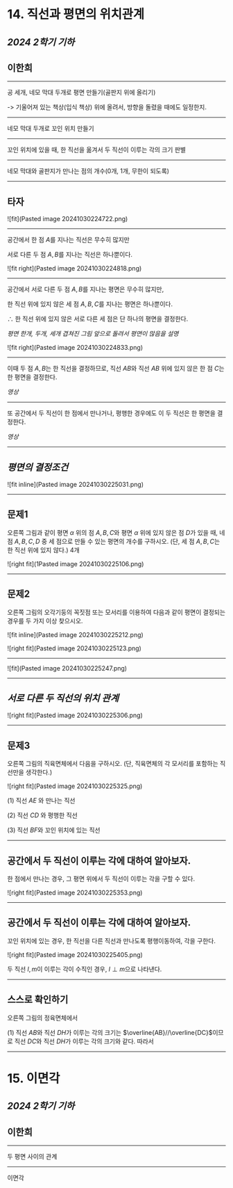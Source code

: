 # 14. 직선과 평면의 위치관계

## *2024 2학기 기하*

## **이한희**

---

공 세개, 네모 막대 두개로 평면 만들기(골판지 위에 올리기)

-> 기울어져 있는 책상(입식 책상) 위에 올려서, 방향을 돌렸을 때에도 일정한지.

---

네모 막대 두개로 꼬인 위치 만들기

---

꼬인 위치에 있을 때, 한 직선을 옮겨서 두 직선이 이루는 각의 크기 판별

---

네모 막대와 골판지가 만나는 점의 개수(0개, 1개, 무한이 되도록)


---

## **타자**


![fit](Pasted image 20241030224722.png)


---

공간에서 한 점 $A$를 지나는 직선은 무수히 많지만

서로 다른 두 점 $A, B$를 지나는 직선은 하나뿐이다.



![fit right](Pasted image 20241030224818.png)

--- 

공간에서 서로 다른 두 점 $A, B$를 지나는 평면은 무수히 많지만,

한 직선 위에 있지 않은 세 점 $A, B, C$를 지나는 평면은 하나뿐이다.

$\therefore$ 한 직선 위에 있지 않은 서로 다른 세 점은 단 하나의 평면을 결정한다.

*평면 한개, 두개, 세개 겹쳐진 그림 앞으로 돌려서 평면이 많음을 설명*



![fit right](Pasted image 20241030224833.png)

---

이때 두 점 $A, B$는 한 직선을 결정하므로, 직선 $AB$와 직선 $AB$ 위에 있지 않은 한 점 $C$는 한 평면을 결정한다. 

*영상*

---

또 공간에서 두 직선이 한 점에서 만나거나, 평행한 경우에도 이 두 직선은 한 평면을 결정한다.

*영상*

---

## *평면의 결정조건*



![fit inline](Pasted image 20241030225031.png)

---

## 문제1

오른쪽 그림과 같이 평면 $\alpha$ 위의 점 $A, B, C$와 평면 $\alpha$ 위에 있지 않은 점 $D$가 있을 때, 네 점 $A, B, C, D$ 중 세 점으로 만들 수 있는 평면의 개수를 구하시오. (단, 세 점 $A, B, C$는 한 직선 위에 있지 않다.)   4개



![right fit](1Pasted image 20241030225106.png)

---

## 문제2

오른쪽 그림의 오각기둥의 꼭짓점 또는 모서리를 이용하여 다음과 같이 평면이 결정되는 경우를 두 가지 이상 찾으시오.



![fit inline](Pasted image 20241030225212.png)

![right fit](Pasted image 20241030225123.png)

---

![fit](Pasted image 20241030225247.png)

---

## *서로 다른 두 직선의 위치 관계*

![right fit](Pasted image 20241030225306.png)

---

## 문제3

오른쪽 그림의 직육면체에서 다음을 구하시오. (단, 직육면체의 각 모서리를 포함하는 직선만을 생각한다.) 

![right fit](Pasted image 20241030225325.png)

(1) 직선 $AE$ 와 만나는 직선

(2) 직선 $CD$ 와 평행한 직선

(3) 직선 $BF$와 꼬인 위치에 있는 직선

---

## **공간에서 두 직선이 이루는 각에 대하여 알아보자.**

한 점에서 만나는 경우, 그 평면 위에서 두 직선이 이루는 각을 구할 수 있다.

![right fit](Pasted image 20241030225353.png)

---

## **공간에서 두 직선이 이루는 각에 대하여 알아보자.**

꼬인 위치에 있는 경우, 한 직선을 다른 직선과 만나도록 평행이동하여, 각을 구한다.

![right fit](Pasted image 20241030225405.png)

두 직선 $l, m$이 이루는 각이 수직인 경우, $l\perp m$으로 나타낸다.

---

## 스스로 확인하기

오른쪽 그림의 정육면체에서

(1) 직선 $AB$와 직선 $DH$가 이루는 각의 크기는 $\overline{AB}//\overline{DC}$이므로 직선 $DC$와 직선 $DH$가 이루는 각의 크기와 같다. 따라서 





---

# 15. 이면각

## *2024 2학기 기하*

## **이한희**

---

두 평면 사이의 관계

---

이면각